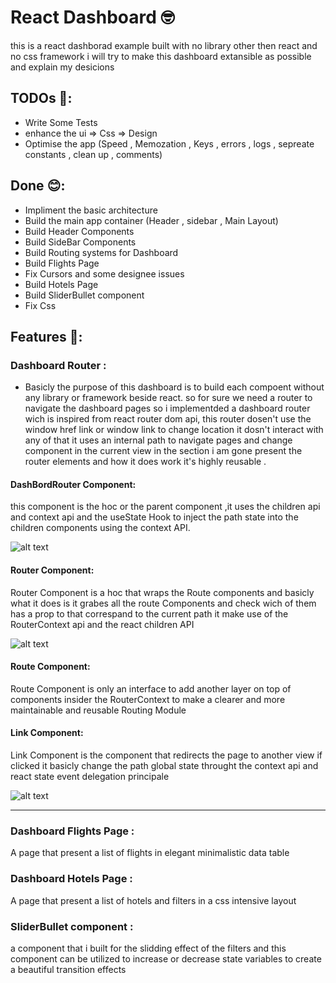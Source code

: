 # React Dashboard 🤓

this is a react dashborad example built with no library other then react and no css framework i will try to make this dashboard extansible as possible and explain my desicions

## TODOs 🤯:

- Write Some Tests
- enhance the ui => Css => Design
- Optimise the app (Speed , Memozation , Keys , errors , logs , sepreate constants , clean up , comments)

## Done 😊:

- Impliment the basic architecture
- Build the main app container (Header , sidebar , Main Layout)
- Build Header Components
- Build SideBar Components
- Build Routing systems for Dashboard
- Build Flights Page
- Fix Cursors and some designee issues
- Build Hotels Page
- Build SliderBullet component
- Fix Css

## Features 💊:

### Dashboard Router :

- Basicly the purpose of this dashboard is to build each compoent without any library or framework beside react. so for sure we need a router to navigate the dashboard pages so i implementded a dashboard router wich is inspired from react router dom api, this router dosen't use the window href link or window link to change location it dosn't interact with any of that it uses an internal path to navigate pages and change component in the current view in the section i am gone present the router elements and how it does work it's highly reusable .

#### DashBordRouter Component:

this component is the hoc or the parent component ,it uses the children api and context api and the useState Hook to inject the path state into the children components using the context API.

![alt text](https://i.imgur.com/N8fHE7i.png)

#### Router Component:

Router Component is a hoc that wraps the Route components and basicly what it does is it grabes all the route
Components and check wich of them has a prop to that correspand to the current path it make use of the RouterContext api and the react children API

![alt text](https://i.imgur.com/pumhDj9.png)

#### Route Component:

Route Component is only an interface to add another layer on top of components insider the RouterContext to make a clearer and more maintainable and reusable Routing Module

#### Link Component:

Link Component is the component that redirects the page to another view if clicked it basicly change the path global state throught the context api and react state event delegation principale

![alt text](https://i.imgur.com/Pnd3628.png)

---

### Dashboard Flights Page :

A page that present a list of flights in elegant minimalistic data table

### Dashboard Hotels Page :

A page that present a list of hotels and filters in a css intensive layout

### SliderBullet component :

a component that i built for the slidding effect of the filters and this component can be utilized
to increase or decrease state variables to create a beautiful transition effects
